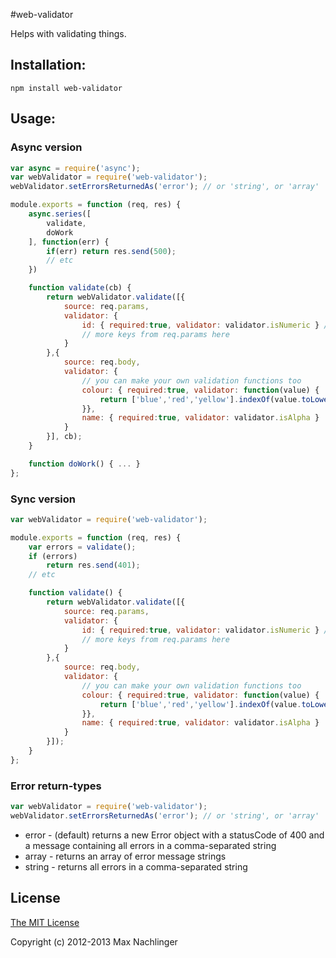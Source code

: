 #web-validator

Helps with validating things.

## Installation:
```
npm install web-validator
```

## Usage:

### Async version
```javascript
var async = require('async');
var webValidator = require('web-validator');
webValidator.setErrorsReturnedAs('error'); // or 'string', or 'array'

module.exports = function (req, res) {
	async.series([
		validate,
		doWork
	], function(err) {
		if(err) return res.send(500);
		// etc
	})

	function validate(cb) {
		return webValidator.validate([{
			source: req.params,
			validator: {
				id: { required:true, validator: validator.isNumeric } // built in method
				// more keys from req.params here
			}
		},{
			source: req.body,
			validator: {
				// you can make your own validation functions too
				colour: { required:true, validator: function(value) {
					return ['blue','red','yellow'].indexOf(value.toLowerCase())) !== -1;
				}},
				name: { required:true, validator: validator.isAlpha }
			}
		}], cb);
	}

	function doWork() { ... }
};
```

### Sync version
```javascript
var webValidator = require('web-validator');

module.exports = function (req, res) {
	var errors = validate();
	if (errors)
		return res.send(401);
	// etc

	function validate() {
		return webValidator.validate([{
			source: req.params,
			validator: {
				id: { required:true, validator: validator.isNumeric } // built in method
				// more keys from req.params here
			}
		},{
			source: req.body,
			validator: {
				// you can make your own validation functions too
				colour: { required:true, validator: function(value) {
					return ['blue','red','yellow'].indexOf(value.toLowerCase())) !== -1;
				}},
				name: { required:true, validator: validator.isAlpha }
			}
		}]);
	}
};
```

### Error return-types
```javascript
var webValidator = require('web-validator');
webValidator.setErrorsReturnedAs('error'); // or 'string', or 'array'
```
* error - (default) returns a new Error object with a statusCode of 400 and a message containing all errors in a comma-separated string
* array - returns an array of error message strings
* string - returns all errors in a comma-separated string

## License

[The MIT License](http://opensource.org/licenses/MIT)

Copyright (c) 2012-2013 Max Nachlinger
